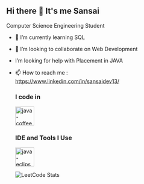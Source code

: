 ## Hi there 👋 It's me Sansai

Computer Science Engineering Student
- 🌱 I’m currently learning SQL
- 💞️ I’m looking to collaborate on Web Development
- I’m looking for help with Placement in JAVA
- 📫 How to reach me :
  <br/>https://www.linkedin.com/in/sansaidev13/
  ### I code in
  <img width="50" height="50" src="https://img.icons8.com/color/48/java-coffee-cup-logo--v1.png" alt="java-coffee-cup-logo--v1"/>

  ### IDE and Tools I Use
  <img width="50" height="50" src="https://img.icons8.com/offices/30/java-eclipse.png" alt="java-eclipse"/>
  
  ![LeetCode Stats](https://leetcode.card.workers.dev/SANSAI_A?theme=dark&font=baloo&extension=null)

<!---
SANSAIDEV/SANSAIDEV is a ✨ special ✨ repository because its `README.md` (this file) appears on your GitHub profile.
You can click the Preview link to take a look at your changes.
--->
